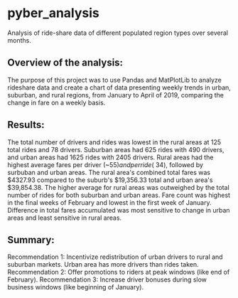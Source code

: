 # pyber_analysis

Analysis of ride-share data of different populated region types over several months. 

## Overview of the analysis:

The purpose of this project was to use Pandas and MatPlotLib to analyze rideshare data and create a chart of data presenting weekly trends in urban, suburban, and rural regions, from January to April of 2019, comparing the change in fare on a weekly basis. 

## Results:

The total number of drivers and rides was lowest in the rural areas at 125 total rides and 78 drivers. Suburban areas had 625 rides with 490 drivers, and urban areas had 1625 rides with 2405 drivers. Rural areas had the highest average fares per driver (~$55) and per ride (~$34), followed by surbuban and urban areas.  The rural area's combined total fares was $4327.93 compared to the suburb's $19,356.33 total and urban area's $39,854.38.  The higher average for rural areas was outweighed by the total number of rides for both suburban and urban areas. Fare count was highest in the final weeks of February and lowest in the first week of January. Difference in total fares accumulated was most sensitive to change in urban areas and least sensitive in rural areas. 


## Summary:

Recommendation 1: Incentivize redistribution of urban drivers to rural and suburban markets. Urban area has more drivers than rides taken.
Recommendation 2: Offer promotions to riders at peak windows (like end of February).
Recommendation 3: Increase driver bonuses during slow business windows (like beginning of January).
